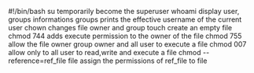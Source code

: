 #!/bin/bash
su temporarily become the superuser
whoami display user, groups informations
groups prints the effective username of the current user
chown changes file owner and group
touch create an empty file
chmod 744 adds execute permission to the owner of the file
chmod 755 allow the file owner group owner and all user to execute a file
chmod 007 allow only to all user to read,write and execute a file
chmod --reference=ref_file file assign the permissions of ref_file to file
